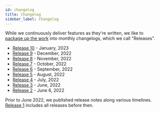```yaml
---
id: changelog
title: Changelog
sidebar_label: Changelog
---
```


While we continuously deliver features as they're written, we like to
[package up the work](https://blog.darklang.com/darklang-release-schedule/) into
monthly changelogs, which we call "Releases".

- [Release 10](changelog/release-10.md) - January, 2023
- [Release 9](changelog/release-9.md) - December, 2022
- [Release 8](changelog/release-8.md) - November, 2022
- [Release 7](changelog/release-7.md) - October, 2022
- [Release 6](changelog/release-6.md) - September, 2022
- [Release 5](changelog/release-5.md) - August, 2022
- [Release 4](changelog/release-4.md) - July, 2022
- [Release 3](changelog/release-3.md) - June, 2022
- [Release 2](changelog/release-2.md) - June 6, 2022

Prior to June 2022, we published release notes along various timelines.
[Release 1](changelog/release-1.md) includes all releases before then.
